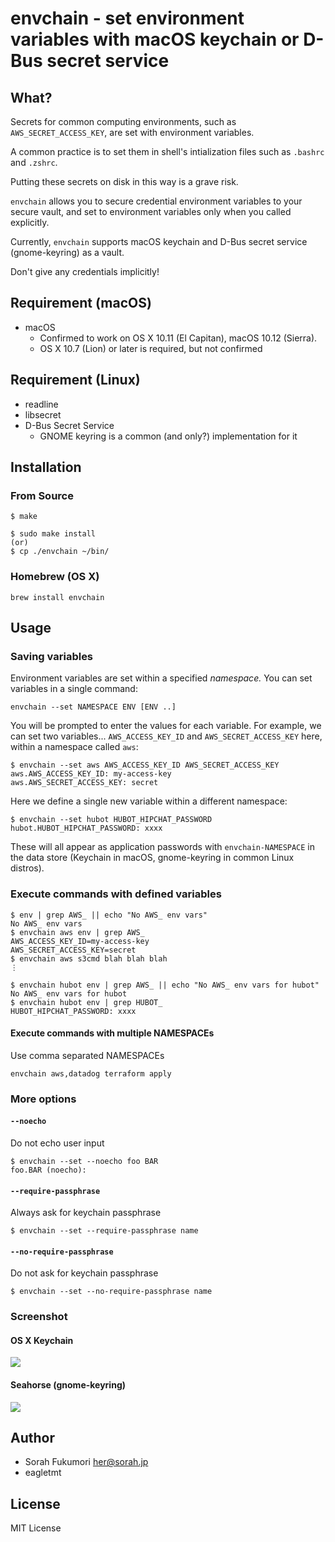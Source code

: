 # envchain - set environment variables with macOS keychain or D-Bus secret service

## What?

Secrets for common computing environments, such as `AWS_SECRET_ACCESS_KEY`, are
set with environment variables.

A common practice is to set them in shell's intialization files such as `.bashrc` and `.zshrc`.

Putting these secrets on disk in this way is a grave risk.

`envchain` allows you to secure credential environment variables to your secure vault, and set to environment variables only when you called explicitly.

Currently, `envchain` supports macOS keychain and D-Bus secret service (gnome-keyring) as a vault.

Don't give any credentials implicitly!

## Requirement (macOS)

- macOS
  - Confirmed to work on OS X 10.11 (El Capitan), macOS 10.12 (Sierra).
  - OS X 10.7 (Lion) or later is required, but not confirmed

## Requirement (Linux)

- readline
- libsecret
- D-Bus Secret Service
    - GNOME keyring is a common (and only?) implementation for it

## Installation

### From Source

```
$ make

$ sudo make install
(or)
$ cp ./envchain ~/bin/
```

### Homebrew (OS X)

```
brew install envchain
```

## Usage

### Saving variables

Environment variables are set within a specified _namespace._ You can set variables in a single command:

```
envchain --set NAMESPACE ENV [ENV ..]
```

You will be prompted to enter the values for each variable.
For example, we can set two variables... `AWS_ACCESS_KEY_ID` and `AWS_SECRET_ACCESS_KEY` here, within a namespace called `aws`:

```
$ envchain --set aws AWS_ACCESS_KEY_ID AWS_SECRET_ACCESS_KEY
aws.AWS_ACCESS_KEY_ID: my-access-key
aws.AWS_SECRET_ACCESS_KEY: secret
```

Here we define a single new variable within a different namespace:

```
$ envchain --set hubot HUBOT_HIPCHAT_PASSWORD
hubot.HUBOT_HIPCHAT_PASSWORD: xxxx
```

These will all appear as application passwords with `envchain-NAMESPACE` in the data store (Keychain in macOS, gnome-keyring in common Linux distros).

### Execute commands with defined variables

```
$ env | grep AWS_ || echo "No AWS_ env vars"
No AWS_ env vars
$ envchain aws env | grep AWS_
AWS_ACCESS_KEY_ID=my-access-key
AWS_SECRET_ACCESS_KEY=secret
$ envchain aws s3cmd blah blah blah
⋮
```

```
$ envchain hubot env | grep AWS_ || echo "No AWS_ env vars for hubot"
No AWS_ env vars for hubot
$ envchain hubot env | grep HUBOT_
HUBOT_HIPCHAT_PASSWORD: xxxx
```

#### Execute commands with multiple NAMESPACEs

Use comma separated NAMESPACEs

```
envchain aws,datadog terraform apply
```

### More options

#### `--noecho`

Do not echo user input
```
$ envchain --set --noecho foo BAR
foo.BAR (noecho):
```
#### `--require-passphrase`

Always ask for keychain passphrase
```
$ envchain --set --require-passphrase name
```

#### `--no-require-passphrase`

Do not ask for keychain passphrase
```
$ envchain --set --no-require-passphrase name
```

### Screenshot

#### OS X Keychain

![](http://img.sorah.jp/20140519_060147_dqwbh_20140519_060144_s1zku_Keychain_Access.png)

#### Seahorse (gnome-keyring)

![](https://img.sorah.jp/2016-06-08_19-46-10_ff9c444.png)

## Author

- Sorah Fukumori <her@sorah.jp>
- eagletmt

## License

MIT License
